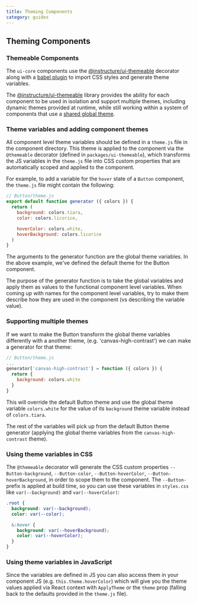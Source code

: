 ```yaml
---
title: Theming Components
category: guides
---
```


## Theming Components

### Themeable Components

The `ui-core` components use the [@instructure/ui-themeable](#themeable) decorator along
with a [babel plugin](#babel-plugin-themeable-styles) to import CSS styles and generate theme
variables.

The [@instructure/ui-themeable](#themeable) library provides the ability for each component to be used in
isolation and support multiple themes, including dynamic themes provided at runtime, while still working within
a system of components that use a [shared global theme](#canvas).

### Theme variables and adding component themes

All component level theme variables should be defined in a `theme.js` file in the component directory.
This theme is applied to the component via the `@themeable` decorator (defined in `packages/ui-themeable`),
which transforms the JS variables in the `theme.js` file into CSS custom properties that are automatically
scoped and applied to the component.

For example, to add a variable for the `hover` state of a `Button` component,
the `theme.js` file might contain the following:

```js
// Button/theme.js
export default function generator ({ colors }) {
  return (
    background: colors.tiara,
    color: colors.licorice,

    hoverColor: colors.white,
    hoverBackground: colors.licorice
  )
}
```

The arguments to the generator function are the global theme variables. In the above example, we've defined
the default theme for the Button component.

The purpose of the generator function is to take the global variables and apply them as values to the functional
component level variables. When coming up with names for the component level variables, try to make them describe
how they are used in the component (vs describing the variable value).

### Supporting multiple themes

If we want to make the Button transform the global theme variables differently with a another theme,
(e.g. 'canvas-high-contrast') we can make a generator for that theme:

```js
// Button/theme.js
...
generator['canvas-high-contrast'] = function ({ colors }) {
  return {
    background: colors.white
  }
}
```

This will override the default Button theme and use the global theme variable `colors.white` for the
value of its `background` theme variable instead of `colors.tiara`.

The rest of the variables will pick up from the default Button theme generator (applying the global theme variables
from the `canvas-high-contrast` theme).

### Using theme variables in CSS

The `@themeable` decorator will generate the CSS custom properties `--Button-background`, `--Button-color`, `--Button-hoverColor`, `--Button-hoverBackground`, in order to scope them to the component. The `--Button-` prefix is applied at build time,
so you can use these variables in `styles.css` like `var(--background)` and `var(--hoverColor)`:

```css
.root {
  background: var(--background);
  color: var(--color);

  &:hover {
    background: var(--hoverBackground);
    color: var(--hoverColor);
  }
}
```

### Using theme variables in JavaScript

Since the variables are defined in JS you can also access them in your component JS (e.g. `this.theme.hoverColor`) which will give
you the theme values applied via React context with `ApplyTheme` or the `theme` prop (falling back to the defaults provided in the `theme.js` file).
